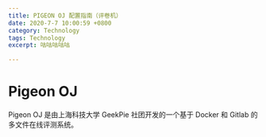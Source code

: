 ```yaml
---
title: PIGEON OJ 配置指南（评卷机）
date: 2020-7-7 10:00:59 +0800
category: Technology
tags: Technology
excerpt: 咕咕咕咕咕

---
```


<script src="https://cdn.mathjax.org/mathjax/latest/MathJax.js?config=TeX-AMS-MML_HTMLorMML" type="text/javascript"></script> <script type="text/x-mathjax-config"> MathJax.Hub.Config({ tex2jax: { skipTags: ['script', 'noscript', 'style', 'textarea', 'pre'], inlineMath: [['$','$']] } }); </script>

# Pigeon OJ

Pigeon OJ 是由上海科技大学 GeekPie 社团开发的一个基于 Docker 和 Gitlab 的多文件在线评测系统。

 